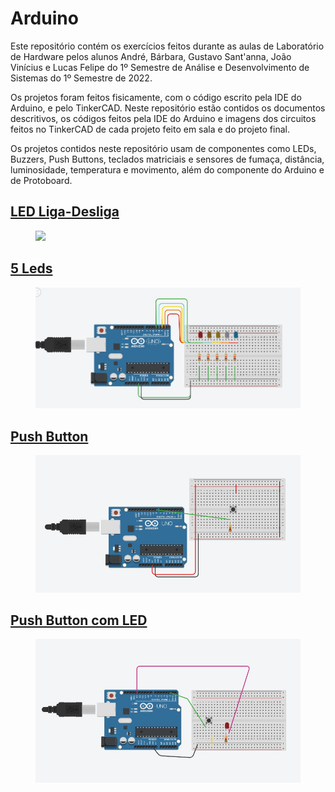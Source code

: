 # Arduino

<p>Este repositório contém os exercícios feitos durante as aulas de Laboratório de Hardware pelos alunos André, Bárbara, Gustavo Sant'anna, João Vinícius e Lucas Felipe do 1º Semestre de Análise e Desenvolvimento de Sistemas do 1º Semestre de 2022.</p>
<p>Os projetos foram feitos fisicamente, com o código escrito pela IDE do Arduino, e pelo TinkerCAD. Neste repositório estão contidos os documentos descritivos, os códigos feitos pela IDE do Arduino e imagens dos circuitos feitos no TinkerCAD de cada projeto feito em sala e do projeto final.</p>
<p>Os projetos contidos neste repositório usam de componentes como LEDs, Buzzers, Push Buttons, teclados matriciais e sensores de fumaça, distância, luminosidade, temperatura e movimento, além do componente do Arduino e de Protoboard.</p> 

## [LED Liga-Desliga](https://github.com/babimingatos/arduino/tree/main/LED%20Liga-Desliga)
<html>
  <figure>
    <img src="https://user-images.githubusercontent.com/72284498/194410118-5a13e404-4ae4-40e2-a355-efa661cc139f.jpg"></img>
  </figure>
</html>

## [5 Leds](https://github.com/babimingatos/arduino/tree/main/LED%20Liga-Desliga)

<html>
  <figure>
    <img src="5 LEDs/cinco_leds.jpg"></img>
  </figure>
</html>

## [Push Button](https://github.com/babimingatos/arduino/tree/main/Push%20Button)

<html>
  <figure>
    <img src="Push Button/PushButton.png"></img>
  </figure>
</html>

## [Push Button com LED](https://github.com/babimingatos/arduino/tree/main/Push%20Button%20com%20LED)

<html>
  <figure>
    <img src="Push Button com LED/push_button_com_led.jpg"></img>
  </figure>
</html>
